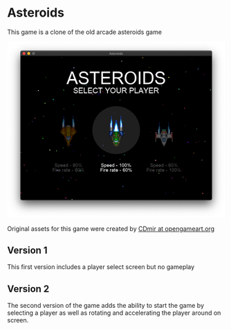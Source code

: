 # Asteroids

This game is a clone of the old arcade asteroids game

![screenshot](screenshot.png)

Original assets for this game were created by [CDmir at opengameart.org](https://opengameart.org/content/asteroids-game-sprites-atlas)

## Version 1

This first version includes a player select screen but no gameplay

## Version 2

The second version of the game adds the ability to start the game by selecting a player as well as rotating and accelerating the player around on screen.
